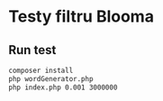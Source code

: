 # Testy filtru Blooma

## Run test

```bash
composer install
php wordGenerator.php
php index.php 0.001 3000000
```